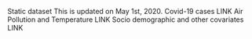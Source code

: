Static dataset
This is updated on May 1st, 2020.
Covid-19 cases LINK
Air Pollution and Temperature LINK
Socio demographic and other covariates LINK